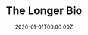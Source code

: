 ---
date: "2020-01-01T00:00:00Z"
summary: About me and how to get in touch
title: "The Longer Bio"
type: widget_page
aliases: [bio]
---